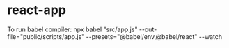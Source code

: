 # react-app

To run babel compiler:
npx babel "src/app.js" --out-file="public/scripts/app.js" --presets="@babel/env,@babel/react" --watch
